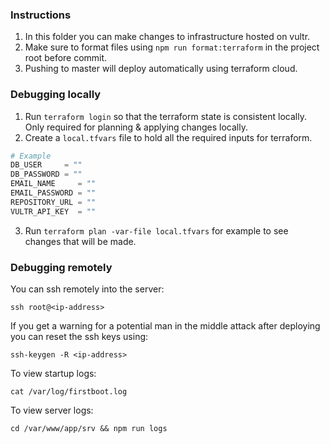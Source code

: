 ### Instructions

1. In this folder you can make changes to infrastructure hosted on vultr.
2. Make sure to format files using `npm run format:terraform` in the project root before commit.
3. Pushing to master will deploy automatically using terraform cloud.

### Debugging locally

1. Run `terraform login` so that the terraform state is consistent locally. Only required for planning & applying changes locally.
2. Create a `local.tfvars` file to hold all the required inputs for terraform.
```python
# Example
DB_USER     = ""
DB_PASSWORD = ""
EMAIL_NAME     = ""
EMAIL_PASSWORD = ""
REPOSITORY_URL = ""
VULTR_API_KEY  = ""
```
3. Run `terraform plan -var-file local.tfvars` for example to see changes that will be made.

### Debugging remotely

You can ssh remotely into the server:

`ssh root@<ip-address>`

If you get a warning for a potential man in the middle attack after deploying you can reset the ssh keys using:

`ssh-keygen -R <ip-address>`

To view startup logs:

`cat /var/log/firstboot.log`

To view server logs:

`cd /var/www/app/srv && npm run logs`
